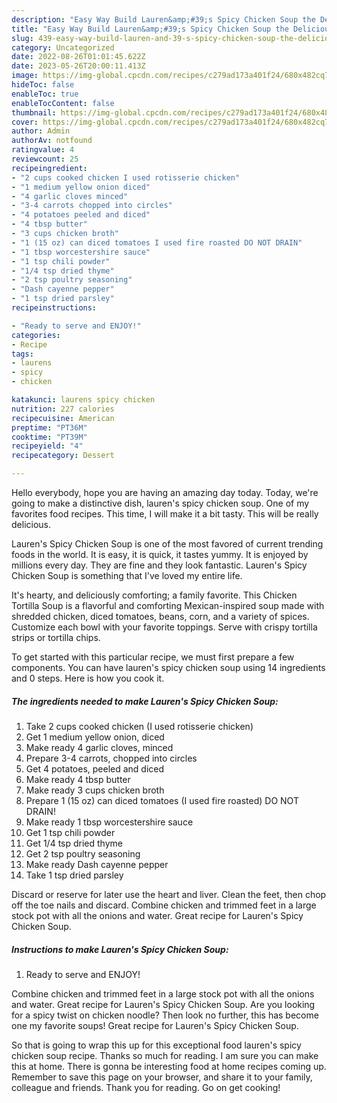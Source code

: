```yaml
---
description: "Easy Way Build Lauren&amp;#39;s Spicy Chicken Soup the Delicious}"
title: "Easy Way Build Lauren&amp;#39;s Spicy Chicken Soup the Delicious}"
slug: 439-easy-way-build-lauren-and-39-s-spicy-chicken-soup-the-delicious
category: Uncategorized
date: 2022-08-26T01:01:45.622Z
date: 2023-05-26T20:00:11.413Z
image: https://img-global.cpcdn.com/recipes/c279ad173a401f24/680x482cq70/laurens-spicy-chicken-soup-recipe-main-photo.jpg
hideToc: false
enableToc: true
enableTocContent: false
thumbnail: https://img-global.cpcdn.com/recipes/c279ad173a401f24/680x482cq70/laurens-spicy-chicken-soup-recipe-main-photo.jpg
cover: https://img-global.cpcdn.com/recipes/c279ad173a401f24/680x482cq70/laurens-spicy-chicken-soup-recipe-main-photo.jpg
author: Admin
authorAv: notfound
ratingvalue: 4
reviewcount: 25
recipeingredient:
- "2 cups cooked chicken I used rotisserie chicken"
- "1 medium yellow onion diced"
- "4 garlic cloves minced"
- "3-4 carrots chopped into circles"
- "4 potatoes peeled and diced"
- "4 tbsp butter"
- "3 cups chicken broth"
- "1 (15 oz) can diced tomatoes I used fire roasted DO NOT DRAIN"
- "1 tbsp worcestershire sauce"
- "1 tsp chili powder"
- "1/4 tsp dried thyme"
- "2 tsp poultry seasoning"
- "Dash cayenne pepper"
- "1 tsp dried parsley"
recipeinstructions:

- "Ready to serve and ENJOY!"
categories:
- Recipe
tags:
- laurens
- spicy
- chicken

katakunci: laurens spicy chicken 
nutrition: 227 calories
recipecuisine: American
preptime: "PT36M"
cooktime: "PT39M"
recipeyield: "4"
recipecategory: Dessert

---
```



Hello everybody, hope you are having an amazing day today. Today, we're going to make a distinctive dish, lauren&#39;s spicy chicken soup. One of my favorites food recipes. This time, I will make it a bit tasty. This will be really delicious.

Lauren&#39;s Spicy Chicken Soup is one of the most favored of current trending foods in the world. It is easy, it is quick, it tastes yummy. It is enjoyed by millions every day. They are fine and they look fantastic. Lauren&#39;s Spicy Chicken Soup is something that I've loved my entire life.

It&#39;s hearty, and deliciously comforting; a family favorite. This Chicken Tortilla Soup is a flavorful and comforting Mexican-inspired soup made with shredded chicken, diced tomatoes, beans, corn, and a variety of spices. Customize each bowl with your favorite toppings. Serve with crispy tortilla strips or tortilla chips.


To get started with this particular recipe, we must first prepare a few components. You can have lauren&#39;s spicy chicken soup using 14 ingredients and 0 steps. Here is how you cook it.

<!--inarticleads1-->

##### The ingredients needed to make Lauren&#39;s Spicy Chicken Soup:

1. Take 2 cups cooked chicken (I used rotisserie chicken)
1. Get 1 medium yellow onion, diced
1. Make ready 4 garlic cloves, minced
1. Prepare 3-4 carrots, chopped into circles
1. Get 4 potatoes, peeled and diced
1. Make ready 4 tbsp butter
1. Make ready 3 cups chicken broth
1. Prepare 1 (15 oz) can diced tomatoes (I used fire roasted) DO NOT DRAIN!
1. Make ready 1 tbsp worcestershire sauce
1. Get 1 tsp chili powder
1. Get 1/4 tsp dried thyme
1. Get 2 tsp poultry seasoning
1. Make ready Dash cayenne pepper
1. Take 1 tsp dried parsley


Discard or reserve for later use the heart and liver. Clean the feet, then chop off the toe nails and discard. Combine chicken and trimmed feet in a large stock pot with all the onions and water. Great recipe for Lauren&#39;s Spicy Chicken Soup. 

<!--inarticleads2-->

##### Instructions to make Lauren&#39;s Spicy Chicken Soup:


1. Ready to serve and ENJOY!

Combine chicken and trimmed feet in a large stock pot with all the onions and water. Great recipe for Lauren&#39;s Spicy Chicken Soup. Are you looking for a spicy twist on chicken noodle? Then look no further, this has become one my favorite soups! Great recipe for Lauren&#39;s Spicy Chicken Soup. 

So that is going to wrap this up for this exceptional food lauren&#39;s spicy chicken soup recipe. Thanks so much for reading. I am sure you can make this at home. There is gonna be interesting food at home recipes coming up. Remember to save this page on your browser, and share it to your family, colleague and friends. Thank you for reading. Go on get cooking!
